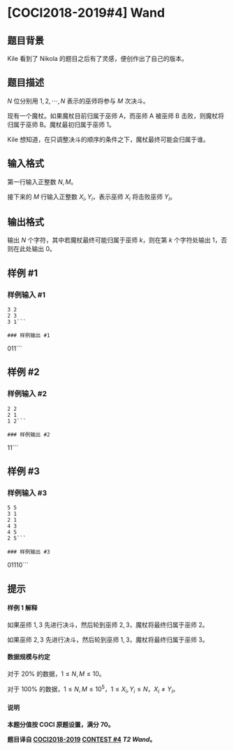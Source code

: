 # [COCI2018-2019#4] Wand

## 题目背景

Kile 看到了 Nikola 的题目之后有了灵感，便创作出了自己的版本。

## 题目描述

$N$ 位分别用 $1,2,\cdots,N$ 表示的巫师将参与 $M$ 次决斗。

现有一个魔杖。如果魔杖目前归属于巫师 A，而巫师 A 被巫师 B 击败，则魔杖将归属于巫师 B。魔杖最初归属于巫师 $1$。

Kile 想知道，在只调整决斗的顺序的条件之下，魔杖最终可能会归属于谁。

## 输入格式

第一行输入正整数 $N,M$。

接下来的 $M$ 行输入正整数 $X_i,Y_i$，表示巫师 $X_i$ 将击败巫师 $Y_i$。

## 输出格式

输出 $N$ 个字符，其中若魔杖最终可能归属于巫师 $k$，则在第 $k$ 个字符处输出 $1$，否则在此处输出 $0$。

## 样例 #1

### 样例输入 #1
```
3 2
2 3
3 1```

### 样例输出 #1

```
011```

## 样例 #2

### 样例输入 #2
```
2 2
2 1
1 2```

### 样例输出 #2

```
11```

## 样例 #3

### 样例输入 #3
```
5 5
3 1
2 1
4 3
4 5
2 5```

### 样例输出 #3

```
01110```

## 提示

#### 样例 1 解释

如果巫师 $1,3$ 先进行决斗，然后轮到巫师 $2,3$，魔杖将最终归属于巫师 $2$。

如果巫师 $2,3$ 先进行决斗，然后轮到巫师 $1,3$，魔杖将最终归属于巫师 $3$。

#### 数据规模与约定

对于 $20\%$ 的数据，$1 \le N,M \le 10$。

对于 $100\%$ 的数据，$1 \le N,M \le 10^5$，$1 \le X_i,Y_i \le N$，$X_i \neq Y_i$。

#### 说明

**本题分值按 COCI 原题设置，满分 $70$。**

**题目译自 [COCI2018-2019](https://hsin.hr/coci/archive/2018_2019/) [CONTEST #4](https://hsin.hr/coci/archive/2018_2019/contest4_tasks.pdf)  _T2 Wand_。**
